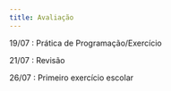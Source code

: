 ```yaml
---
title: Avaliação
---
```

19/07
: Prática de Programação/Exercício

21/07
: Revisão

26/07
: Primeiro exercício escolar
 
